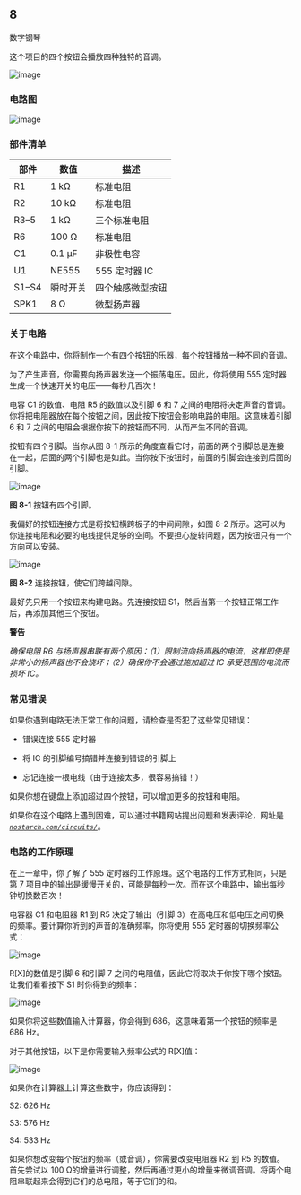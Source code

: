 ## 8

数字钢琴

这个项目的四个按钮会播放四种独特的音调。

![image](img/f0054-01.jpg)

### 电路图

![image](img/f0055-01.jpg)

### 部件清单

| **部件** | **数值** | **描述** |
| --- | --- | --- |
| R1 | 1 kΩ | 标准电阻 |
| R2 | 10 kΩ | 标准电阻 |
| R3–5 | 1 kΩ | 三个标准电阻 |
| R6 | 100 Ω | 标准电阻 |
| C1 | 0.1 μF | 非极性电容 |
| U1 | NE555 | 555 定时器 IC |
| S1–S4 | 瞬时开关 | 四个触感微型按钮 |
| SPK1 | 8 Ω | 微型扬声器 |

### 关于电路

在这个电路中，你将制作一个有四个按钮的乐器，每个按钮播放一种不同的音调。

为了产生声音，你需要向扬声器发送一个振荡电压。因此，你将使用 555 定时器生成一个快速开关的电压——每秒几百次！

电容 C1 的数值、电阻 R5 的数值以及引脚 6 和 7 之间的电阻将决定声音的音调。你将把电阻器放在每个按钮之间，因此按下按钮会影响电路的电阻。这意味着引脚 6 和 7 之间的电阻会根据你按下的按钮而不同，从而产生不同的音调。

按钮有四个引脚。当你从图 8-1 所示的角度查看它时，前面的两个引脚总是连接在一起，后面的两个引脚也是如此。当你按下按钮时，前面的引脚会连接到后面的引脚。

![image](img/f0056-01.jpg)

**图 8-1** 按钮有四个引脚。

我偏好的按钮连接方式是将按钮横跨板子的中间间隙，如图 8-2 所示。这可以为你连接电阻和必要的电线提供足够的空间。不要担心旋转问题，因为按钮只有一个方向可以安装。

![image](img/f0056-02.jpg)

**图 8-2** 连接按钮，使它们跨越间隙。

最好先只用一个按钮来构建电路。先连接按钮 S1，然后当第一个按钮正常工作后，再添加其他三个按钮。

**警告**

*确保电阻 R6 与扬声器串联有两个原因：（1）限制流向扬声器的电流，这样即使是非常小的扬声器也不会烧坏；（2）确保你不会通过施加超过 IC 承受范围的电流而损坏 IC。*

### 常见错误

如果你遇到电路无法正常工作的问题，请检查是否犯了这些常见错误：

+   错误连接 555 定时器

+   将 IC 的引脚编号搞错并连接到错误的引脚上

+   忘记连接一根电线（由于连接太多，很容易搞错！）

如果你想在键盘上添加超过四个按钮，可以增加更多的按钮和电阻。

如果你在这个电路上遇到困难，可以通过书籍网站提出问题和发表评论，网址是 *[`nostarch.com/circuits/`](https://nostarch.com/circuits/)*。

### 电路的工作原理

在上一章中，你了解了 555 定时器的工作原理。这个电路的工作方式相同，只是第 7 项目中的输出是缓慢开关的，可能是每秒一次。而在这个电路中，输出每秒钟切换数百次！

电容器 C1 和电阻器 R1 到 R5 决定了输出（引脚 3）在高电压和低电压之间切换的频率。要计算你听到的声音的准确频率，你将使用 555 定时器的切换频率公式：

![image](img/f0057-01.jpg)

R[X]的数值是引脚 6 和引脚 7 之间的电阻值，因此它将取决于你按下哪个按钮。让我们看看按下 S1 时你得到的频率：

![image](img/f0058-01.jpg)

如果你将这些数值输入计算器，你会得到 686。这意味着第一个按钮的频率是 686 Hz。

对于其他按钮，以下是你需要输入频率公式的 R[X]值：

![image](img/f0058-02.jpg)

如果你在计算器上计算这些数字，你应该得到：

S2: 626 Hz

S3: 576 Hz

S4: 533 Hz

如果你想改变每个按钮的频率（或音调），你需要改变电阻器 R2 到 R5 的数值。首先尝试以 100 Ω的增量进行调整，然后再通过更小的增量来微调音调。将两个电阻串联起来会得到它们的总电阻，等于它们的和。
